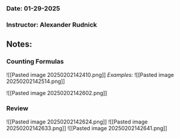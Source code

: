 ### Date: 01-29-2025
### Instructor: Alexander Rudnick


## Notes:

### Counting Formulas
![[Pasted image 20250202142410.png]]
*Examples:*
![[Pasted image 20250202142514.png]]

![[Pasted image 20250202142602.png]]

### Review
![[Pasted image 20250202142624.png]]
![[Pasted image 20250202142633.png]]
![[Pasted image 20250202142641.png]]
